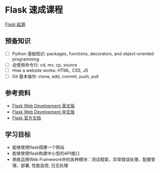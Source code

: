 # Flask 速成课程
[Flask 起源](http://mitsuhiko.pocoo.org/flask-pycon-2011.pdf)

## 预备知识

- [ ] Python 基础知识: packages, functions, decorators, and object-oriented programming
- [ ] 会使用命令行: cd, mv, cp, source
- [ ] How a website works: HTML, CSS, JS
- [ ] Git 基本操作: clone, add, commit, push, pull

## 参考资料

- [Flask Web Development 英文版](https://github.com/dengshilong/book/blob/master/python/Flask-Web-Development-2014.pdf)
- [Flask Web Development 中文版](https://www.nyloner.cn/static/files/Flask%20Web%E5%BC%80%E5%8F%91%EF%BC%9A%E5%9F%BA%E4%BA%8EPython%E7%9A%84Web%E5%BA%94%E7%94%A8%E5%BC%80%E5%8F%91%E5%AE%9E%E6%88%98.pdf)
- [Flask 官方文档](http://flask.pocoo.org/)

## 学习目标

- 能够使用flask搭建一个网站
- 能够使用flask构建中小型的API接口
- 熟练运用Web Framework中的各种模块：测试框架，异常错误处理，配置管理，部署, 性能监控, 日志处理
